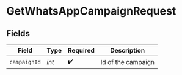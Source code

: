 # GetWhatsAppCampaignRequest


## Fields

| Field              | Type               | Required           | Description        |
| ------------------ | ------------------ | ------------------ | ------------------ |
| `campaignId`       | *int*              | :heavy_check_mark: | Id of the campaign |